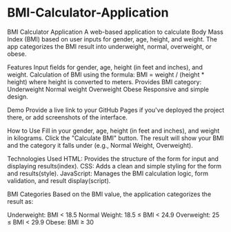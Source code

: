 # BMI-Calculator-Application
BMI Calculator Application A web-based application to calculate Body Mass Index (BMI) based on user inputs for gender, age, height, and weight. The app categorizes the BMI result into underweight, normal, overweight, or obese.

Features
Input fields for gender, age, height (in feet and inches), and weight.
Calculation of BMI using the formula: BMI = weight / (height * height) where height is converted to meters.
Provides BMI category:
Underweight
Normal weight
Overweight
Obese
Responsive and simple design.

Demo
Provide a live link to your GitHub Pages if you've deployed the project there, or add screenshots of the interface.

How to Use
Fill in your gender, age, height (in feet and inches), and weight in kilograms.
Click the "Calculate BMI" button.
The result will show your BMI and the category it falls under (e.g., Normal Weight, Overweight).

Technologies Used
HTML: Provides the structure of the form for input and displaying results​(index).
CSS: Adds a clean and simple styling for the form and results​(style).
JavaScript: Manages the BMI calculation logic, form validation, and result display​(script).

BMI Categories
Based on the BMI value, the application categorizes the result as:

Underweight: BMI < 18.5
Normal Weight: 18.5 ≤ BMI < 24.9
Overweight: 25 ≤ BMI < 29.9
Obese: BMI ≥ 30

